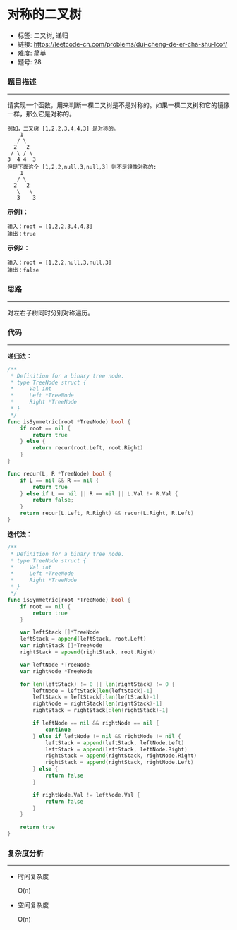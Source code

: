 # 对称的二叉树

- 标签: 二叉树, 递归
- 链接: https://leetcode-cn.com/problems/dui-cheng-de-er-cha-shu-lcof/
- 难度: 简单
- 题号: 28

### 题目描述

---

请实现一个函数，用来判断一棵二叉树是不是对称的。如果一棵二叉树和它的镜像一样，那么它是对称的。
```text
例如，二叉树 [1,2,2,3,4,4,3] 是对称的。
    1
   / \
  2   2
 / \ / \
3  4 4  3
但是下面这个 [1,2,2,null,3,null,3] 则不是镜像对称的:
    1
   / \
  2   2
   \   \
   3    3
```

**示例1：**

```
输入：root = [1,2,2,3,4,4,3]
输出：true
```

**示例2：**

```
输入：root = [1,2,2,null,3,null,3]
输出：false
```

### 思路

---

对左右子树同时分别对称遍历。

### 代码

---

**递归法：**

```go
/**
 * Definition for a binary tree node.
 * type TreeNode struct {
 *     Val int
 *     Left *TreeNode
 *     Right *TreeNode
 * }
 */
func isSymmetric(root *TreeNode) bool {
    if root == nil {
        return true
    } else {
        return recur(root.Left, root.Right)
    }
}

func recur(L, R *TreeNode) bool {
    if L == nil && R == nil {
        return true
    } else if L == nil || R == nil || L.Val != R.Val {
        return false;
    }
    return recur(L.Left, R.Right) && recur(L.Right, R.Left)
}
```

**迭代法：**

```go
/**
 * Definition for a binary tree node.
 * type TreeNode struct {
 *     Val int
 *     Left *TreeNode
 *     Right *TreeNode
 * }
 */
func isSymmetric(root *TreeNode) bool {
    if root == nil {
        return true
    }

    var leftStack []*TreeNode
    leftStack = append(leftStack, root.Left)
    var rightStack []*TreeNode
    rightStack = append(rightStack, root.Right)

    var leftNode *TreeNode
    var rightNode *TreeNode

    for len(leftStack) != 0 || len(rightStack) != 0 {
        leftNode = leftStack[len(leftStack)-1]
        leftStack = leftStack[:len(leftStack)-1]
        rightNode = rightStack[len(rightStack)-1]
        rightStack = rightStack[:len(rightStack)-1]

        if leftNode == nil && rightNode == nil {
            continue
        } else if leftNode != nil && rightNode != nil {
            leftStack = append(leftStack, leftNode.Left)
            leftStack = append(leftStack, leftNode.Right)
            rightStack = append(rightStack, rightNode.Right)
            rightStack = append(rightStack, rightNode.Left)
        } else {
            return false
        }

        if rightNode.Val != leftNode.Val {
            return false
        }
    }

    return true
}
```

### 复杂度分析

---

- 时间复杂度

    O(n)

- 空间复杂度

    O(n)